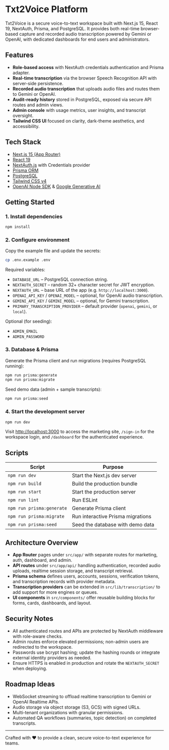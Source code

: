# Txt2Voice Platform

Txt2Voice is a secure voice-to-text workspace built with Next.js 15, React 19, NextAuth, Prisma, and PostgreSQL. It provides both real-time browser-based capture and recorded audio transcription powered by Gemini or OpenAI, with dedicated dashboards for end users and administrators.

## Features
- **Role-based access** with NextAuth credentials authentication and Prisma adapter.
- **Real-time transcription** via the browser Speech Recognition API with server-side persistence.
- **Recorded audio transcription** that uploads audio files and routes them to Gemini or OpenAI.
- **Audit-ready history** stored in PostgreSQL, exposed via secure API routes and admin views.
- **Admin console** with usage metrics, user insights, and transcript oversight.
- **Tailwind CSS UI** focused on clarity, dark-theme aesthetics, and accessibility.

## Tech Stack
- [Next.js 15 (App Router)](https://nextjs.org/)
- [React 19](https://react.dev/)
- [NextAuth.js](https://next-auth.js.org/) with Credentials provider
- [Prisma ORM](https://www.prisma.io/)
- [PostgreSQL](https://www.postgresql.org/)
- [Tailwind CSS v4](https://tailwindcss.com/)
- [OpenAI Node SDK](https://github.com/openai/openai-node) & [Google Generative AI](https://ai.google.dev/)

## Getting Started

### 1. Install dependencies
```bash
npm install
```

### 2. Configure environment
Copy the example file and update the secrets:
```bash
cp .env.example .env
```
Required variables:
- `DATABASE_URL` – PostgreSQL connection string.
- `NEXTAUTH_SECRET` – random 32+ character secret for JWT encryption.
- `NEXTAUTH_URL` – base URL of the app (e.g. `http://localhost:3000`).
- `OPENAI_API_KEY` / `OPENAI_MODEL` – optional, for OpenAI audio transcription.
- `GEMINI_API_KEY` / `GEMINI_MODEL` – optional, for Gemini transcription.
- `PRIMARY_TRANSCRIPTION_PROVIDER` – default provider (`openai`, `gemini`, or `local`).

Optional (for seeding):
- `ADMIN_EMAIL`
- `ADMIN_PASSWORD`

### 3. Database & Prisma
Generate the Prisma client and run migrations (requires PostgreSQL running):
```bash
npm run prisma:generate
npm run prisma:migrate
```
Seed demo data (admin + sample transcripts):
```bash
npm run prisma:seed
```

### 4. Start the development server
```bash
npm run dev
```
Visit [http://localhost:3000](http://localhost:3000) to access the marketing site, `/sign-in` for the workspace login, and `/dashboard` for the authenticated experience.

## Scripts
| Script | Purpose |
| --- | --- |
| `npm run dev` | Start the Next.js dev server |
| `npm run build` | Build the production bundle |
| `npm run start` | Start the production server |
| `npm run lint` | Run ESLint |
| `npm run prisma:generate` | Generate Prisma client |
| `npm run prisma:migrate` | Run interactive Prisma migrations |
| `npm run prisma:seed` | Seed the database with demo data |

## Architecture Overview
- **App Router** pages under `src/app/` with separate routes for marketing, auth, dashboard, and admin.
- **API routes** under `src/app/api/` handling authentication, recorded audio uploads, realtime session storage, and transcript retrieval.
- **Prisma schema** defines users, accounts, sessions, verification tokens, and transcription records with provider metadata.
- **Transcription providers** can be extended in `src/lib/transcription/` to add support for more engines or queues.
- **UI components** in `src/components/` offer reusable building blocks for forms, cards, dashboards, and layout.

## Security Notes
- All authenticated routes and APIs are protected by NextAuth middleware with role-aware checks.
- Admin routes enforce elevated permissions; non-admin users are redirected to the workspace.
- Passwords use bcrypt hashing; update the hashing rounds or integrate external identity providers as needed.
- Ensure HTTPS is enabled in production and rotate the `NEXTAUTH_SECRET` when deploying.

## Roadmap Ideas
- WebSocket streaming to offload realtime transcription to Gemini or OpenAI Realtime APIs.
- Audio storage via object storage (S3, GCS) with signed URLs.
- Multi-tenant organizations with granular permissions.
- Automated QA workflows (summaries, topic detection) on completed transcripts.

---
Crafted with ❤️ to provide a clean, secure voice-to-text experience for teams.
